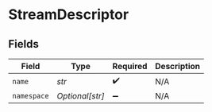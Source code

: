 # StreamDescriptor


## Fields

| Field              | Type               | Required           | Description        |
| ------------------ | ------------------ | ------------------ | ------------------ |
| `name`             | *str*              | :heavy_check_mark: | N/A                |
| `namespace`        | *Optional[str]*    | :heavy_minus_sign: | N/A                |